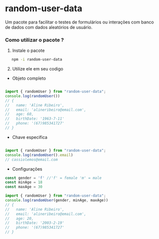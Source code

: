 # random-user-data

Um pacote para facilitar o testes de formulários ou interações com banco de dados com dados aleatórios de usuário.

### Como utilizar o pacote ? 

1. Instale o pacote

```sh
   npm -i random-user-data
```

2. Utilize ele em seu codigo

* Objeto completo

```js

import { randomUser } from "random-user-data";
console.log(randomUser())
// {
//   name: 'Aline Ribeiro',
//   email: 'alineribeiro@email.com',
//   age: 60,
//   birthDate: '1963-7-11'
//   phone: '(67)985341727'
// }
```

* Chave especifica

```js

import { randomUser } from "random-user-data";
console.log(randomUser().email)
// cassiolemos@email.com
```

* Configurações
```js
const gender = 'f' //'f' = female 'm' = male
const minAge = 18
const maxAge = 30

import { randomUser } from "random-user-data";
console.log(randomUser(gender, minAge, maxAge))
// {
//   name: 'Aline Ribeiro',
//   email: 'alineribeiro@email.com',
//   age: 20,
//   birthDate: '2003-2-19'
//   phone: '(67)985341727'
// }
```
